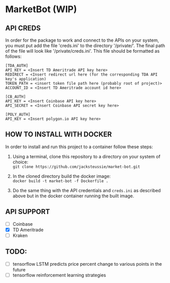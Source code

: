 # MarketBot (WIP)

## API CREDS

In order for the package to work and connect to the APIs on
your system, you must put add the file 'creds.ini' to the directory
'/private/'. The final path of the file will look like '/private/creds.ini'. This file should be formatted as follows:
```
[TDA_AUTH]
API_KEY = <Insert TD Ameritrade API key here>
REDIRECT = <Insert redirect url here (for the corresponding TDA API key's application)
TOKEN_PATH = <insert token file path here (probably root of project)>
ACCOUNT_ID = <Insert TD Ameritrade account id here>

[CB_AUTH]
API_KEY = <Insert Coinbase API key here>
API_SECRET = <Insert Coinbase API secret key here>

[POLY_AUTH]
API_KEY = <Insert polygon.io API key here>
```

## HOW TO INSTALL WITH DOCKER

In order to install and run this project to a container follow these steps:

1. Using a terminal, clone this repository to a directory on your system of choice: \
```git clone https://github.com/jacksteussie/market-bot.git```

2. In the cloned directory build the docker image: \
```docker build -t market-bot -f Dockerfile .```

3. Do the same thing with the API credentials and ```creds.ini``` as described above but in the docker container running the built image. 

## API SUPPORT

* [ ] Coinbase
* [x] TD Ameritrade
* [ ] Kraken

## TODO:

* [ ] tensorflow LSTM predicts price percent change to various points in the future
* [ ] tensorflow reinforcement learning strategies